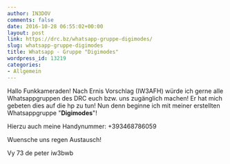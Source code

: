 ```yaml
---
author: IN3DOV
comments: false
date: 2016-10-28 06:55:02+00:00
layout: post
link: https://drc.bz/whatsapp-gruppe-digimodes/
slug: whatsapp-gruppe-digimodes
title: Whatsapp - Gruppe "Digimodes"
wordpress_id: 13219
categories:
- Allgemein
---
```


Hallo Funkkameraden!
Nach Ernis Vorschlag (IW3AFH) würde ich gerne alle Whatsappgruppen des DRC euch bzw. uns zugänglich machen! Er hat mich gebeten dies auf die hp zu tun! Nun denn beginne ich mit meiner erstellten Whatsappgruppe "**Digimodes**"!




Hierzu auch meine Handynummer: +393468786059




Wuensche uns regen Austausch!





Vy 73 de peter iw3bwb
